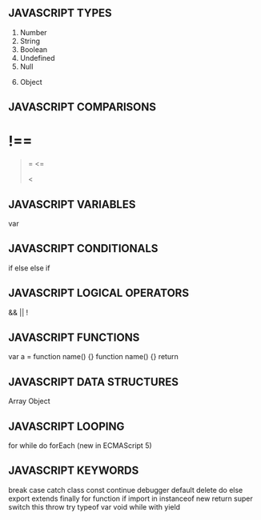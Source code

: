 ## JAVASCRIPT TYPES

1. Number
2. String
3. Boolean
4. Undefined
5. Null
<!-- 6. Symbol (new in ECMAScript 6) -->
6. Object

## JAVASCRIPT COMPARISONS

# !==

> =
> <=
>
> <

## JAVASCRIPT VARIABLES

var

<!-- let (new in ECMAScript 6)-->
<!-- const (new in ECMAScript 6)-->

## JAVASCRIPT CONDITIONALS

if
else
else if

<!-- ternary operator -->
<!-- switch -->

## JAVASCRIPT LOGICAL OPERATORS

&&
||
!

## JAVASCRIPT FUNCTIONS

var a = function name() {}
function name() {}
return

<!-- () => (new in ECMAScript 6) -->

## JAVASCRIPT DATA STRUCTURES

Array
Object

## JAVASCRIPT LOOPING

for
while
do
forEach (new in ECMAScript 5)

## JAVASCRIPT KEYWORDS

break
case
catch
class
const
continue
debugger
default
delete
do
else
export
extends
finally
for
function
if
import
in
instanceof
new
return
super
switch
this
throw
try
typeof
var
void
while
with
yield
